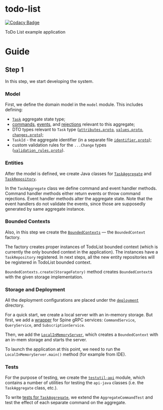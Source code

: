 # todo-list

[![Codacy Badge](https://api.codacy.com/project/badge/Grade/39e3e7d9707f4da58c950c3dbf172cfd)](https://www.codacy.com/app/SpineEventEngine/todo-list?utm_source=github.com&utm_medium=referral&utm_content=SpineEventEngine/todo-list&utm_campaign=badger)

ToDo List example application

# Guide

## Step 1

In this step, we start developing the system.

### Model

First, we define the domain model in the `model` module. This includes defining:
 - [`Task`](./model/src/main/proto/todolist/model.proto) aggregate state type;
 - [commands](./model/src/main/proto/todolist/c/commands.proto), [events](./model/src/main/proto/todolist/c/events.proto), 
  and [rejections](./model/src/main/proto/todolist/c/rejections.proto) relevant to this aggregate;
 - DTO types relevant to `Task` type ([`attributes.proto`](./model/src/main/proto/todolist/attributes.proto),
  [`values.proto`](./model/src/main/proto/todolist/values.proto),
  [`changes.proto`](./model/src/main/proto/todolist/changes.proto));
 - `TaskId` - the aggregate identifier (in a separate file [`identifier.proto`](./model/src/main/proto/todolist/identifiers.proto));
 - custom validation rules for the `...Change` types ([`validation_rules.proto`](./model/src/main/proto/todolist/validation_rules.proto)).
 
### Entities
 
After the model is defined, we create Java classes for [`TaskAggregate`](./api-java/src/main/java/io/spine/examples/todolist/c/aggregate/TaskAggregate.java)
and [`TaskRepository`](./api-java/src/main/java/io/spine/examples/todolist/repository/TaskRepository.java).

In the `TaskAggregate` class we define command and event handler methods.
Command handler methods either return events or throw command rejections.
Event handler methods alter the aggregate state.
Note that the event handlers do not validate the events, since those are supposedly generated by 
same aggregate instance. 

### Bounded Contexts

Also, in this step we create the [`BoundedContexts`](./api-java/src/main/java/io/spine/examples/todolist/context/BoundedContexts.java) —
the `BoundedContext` factory.

The factory creates proper instances of TodoList bounded context (which is currently the only 
bounded context in the application). The instances have a `TaskRepository` registered. In next steps,
all the new entity repositories will be registered in TodoList bounded context.

`BoundedContexts.create(StorageFatory)` method creates `BoundedContext`s with the given storage 
implementation.

### Storage and Deployment

All the deployment configurations are placed under the [`deployment`](./deployment) directory.

For a quick start, we create a local server with an in-memory storage. But first, we add a [wrapper](./server/src/main/java/io/spine/examples/todolist/server/Server.java) 
for Spine gRPC services: `CommandService`, `QueryService`, and `SubscriptionService`.

Then, we add the [`LocalInMemoryServer`](./deployment/local-inmem/src/main/java/io/spine/examples/todolist/server/LocalInMemoryServer.java),
which creates a `BoundedContext` with an in-mem storage and starts the server.

To launch the application at this point, we need to run the `LocalInMemoryServer.main()` method (for
example from IDE).

### Tests

For the purpose of testing, we create the [`testutil-api`](./testutil-api/src/main/java/io/spine/examples/todolist/testdata)
module, which contains a number of utilities for testing the `api-java` classes (i.e. 
the `TaskAggregate` class, etc.).

To write [tests for `TaskAggregate`](./api-java/src/test/java/io/spine/examples/todolist/c/aggregate/definition),
we extend the `AggregateCommandTest` and test the effect of
each separate command on the aggregate.


